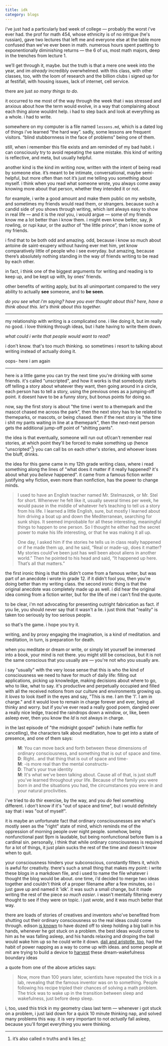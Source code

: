 ```yaml
---
title: idk
category: blogs
---
```


i’ve just had a particularly bad week of college — probably the worst i’ve ever had. 
the prof for math 454, whose ethnicity is of no intrigue (he's russian), gave two lectures that left me and everyone else at the table more confused than we've ever been in math.
numerous hours spent psetting to exponentionally diminishing returns — the 6 of us, most math majors, deep in the trenches from lecture 1.

we’ll get through it, maybe. but the truth is that a mere one week into the year, and im *already* incredibly overwhelmed. with this class, with other classes, too, with the loom of research and the billion clubs i signed up for at festifall, with housing issues, lack of internet, cell service. 

there are just _so many things to do._

it occurred to me most of the way through the week that i was stressed and anxious about how the term would evolve, in a way that complaining about each thing alone wouldnt help. 
i had to step back and look at everything as a whole. i had to write.

somewhere on my computer is a file named `lessons.md`, which is a dated log of things i’ve learned “the hard way”. sadly, some lessons are frequent visitors. “blind stubbornness in the face of problems” being one of them. 

still, when i remember this file exists and am reminded of my bad habit. i can consciously try to avoid repeating the same mistake. this kind of writing is reflective, and meta, but usually helpful.

another kind is the kind im writing now, written with the intent of being read by someone else. 
it’s meant to be intimate, conversational, maybe semi-helpful, but more often than not it’s just me telling you something about myself. i think when you read what someone wrote, you always come away knowing more about that person, whether they intended it or not.

for example, i write a good amount and make them public on my website, and sometimes my friends would read them, or strangers.
because such a candid side of you shows through writing, which isnt always easy to show in real life — and it is the *real* you, i would argue — some of my friends know me a lot better than i know them. 
i might even know better, say, jk rowling, or rupi kaur, or the author of “the little prince”, than i know some of my friends.

i find that to be both odd and amazing. 
odd, because i know so much about antoine de saint-exupery without having ever met him, yet know comparatively little of people who i see everyday. 
but amazing, because there’s absolutely nothing standing in the way of friends writing to be read by each other.

in fact, i think one of the biggest arguments for writing and reading is to keep up, and be kept up with, by ones’ friends.

other benefits of writing apply, but its all unimportant compared to the very ability to actually **see** someone, and to **be seen**.

_do you see what i'm saying? have you ever thought about this? here, have a think about this. let's think about this together._

---

my relationship with writing is a complicated one. 
i like doing it, but im really no good.
i love thinking through ideas, but i hate having to write them down.

_what could i write that people would want to read?_

i don't know. that's too much thinking. so sometimes i resort to talking about writing instead of actually doing it. 

oops- here i am again

---

here is a little game you can try the next time you're drinking with some friends.
it's called "unscripted", and how it works is that somebody starts off telling a story about whatever they want, then going around in a circle, each person has to tell a story, using the previous ones as a jumping-off point.
it doesnt have to be a funny story, but bonus points for doing so.

now, say the first story is about "the time i went to a themepark and the mascot chased me across the park", then the next story has to be related to themeparks, or mascots, or being chased. 
then if the next story is "the time i shit my pants waiting in line at a themepark", then the next-next person gets the additional jump-off point of "shitting pants". 

the idea is that eventually, someone will run out of/can't remember real stories, at which point they'll be forced to make something up (hence "unscripted"[^1]) 
you can call bs on each other's stories, and whoever loses the bluff, drinks. 

the idea for this game came in my 12th grade writing class, where i read something along the lines of "what does it matter if it really happened? it's about what you _believe_ happened". 
it came from a famous fiction writer justifying why fiction, even more than nonfiction, has the power to change minds.

> I used to have an English teacher named Mr. Stelmaszek, or Mr. Stel for short. Whenever he felt like it, usually several times per week, he would pause in the middle of whatever he’s teaching to tell us a story from his life. I learned a little English, sure, but mostly I learned about him driving a boat up and down the Mediterranean, searching for sunk ships. 
> It seemed improbable for all these interesting, meaningful things to happen to one person. So I thought he either had the secret power to make his life interesting, or that he was making it all up.
> 
> One day, I asked him if the stories he tells us in class really happened or if he made them up, and he said, “Real or made-up, does it matter? My stories could’ve been just has well been about aliens in another world.” Then he pointed to his head and said, “It happened up here. That’s all that matters.”

the first ironic thing is that this didn't come from a famous writer, but was part of an anecdote i wrote in grade 12.
if it didn't fool you, then you're doing better than my writing class.
the second ironic thing is that the original anecdote was completely made up as well.
i did hear the original idea coming from a fiction writer, but for the life of me i can't find the quote. 

to be clear, i'm not advocating for presenting outright fabrication as fact. 
if you lie, you should never say that it wasn't a lie.
i just think that "reality" is taken too seriously by too serious people. 

so that's the game. i hope you try it.


writing, and by proxy engaging the imagination, is a kind of meditation. 
and meditation, in turn, is preparation for death.

when you meditate or dream or write, or simply let yourself be immersed into a book, your mind is not there.
you might still be conscious, but it is not the same conscious that you usually are — you're not who you usually are.

i say "usually" with the very loose sense that this is who the kind of consciousness we need to have for much of daily life: filling out applications, picking up knowledge, making decisions about where to go, who to like, what to say. 
it's productive and perpetually occupied and filled with all the received notions from our culture and environments growing up. 
it _loves_ to look itself in the eyes and say, "This is me. I am the 'I'. I am in charge."
and it would love to remain in charge forever and ever, being all thinky and worry.
but if you've ever read a really good poem, dangled over a really nice ledge, traced the raindrops down a window, or, like, been asleep ever, then you know the _Id_ is not always in charge.

in the last episode of "the midnight gospel" (which i hate netflix for cancelling), the characters talk about meditation, how to get into a state of presence, and one of them says:

> **M**: You can move back and forth between these dimensions of ordinary consciousness, and something that is out of space and time.  
> **D**: Right.. and that thing that is out of space and time-  
> **M**: -is more real than the mental constructs-  
> **D**: That's your true identity  
> **M**: It's what we've been talking about. Cause all of that, is just stuff you've learned throughout your life. Because of the family you were born in and the situations you had, the circumstances you were in and your natural proclivities. 

i've tried to do thir exercise, by the way, and you _do_ feel something different. 
i don't know if it's "out of space and time", but i would definitely say that i was "out of myself".

it is maybe an unfortunate fact that ordinary consciousnesses are what's mostly seen as the "right" state of mind,
which reminds me of the oppression of morning people over night people. 
somehow, being nonfunctional past 9pm is laudable, but being nonfunctional before 9am is a cardinal sin.
personally, i think that while ordinary consciousness is required for a lot of things, it just plain sucks the rest of the time and doesn't know when to quit.

your consciousness hinders your subconscious, constantly filters it, which is awful for creativity. 
there's such a small thing that makes my point: i write these blogs in a markdown file, and i used to name the file whatever i thought the blog would be about. 
one time, i'd decided to merge two ideas together and couldn't think of a proper filename after a few minutes, so i just gave up and named it 'idk'. 
it was such a small change, but it made writing the rest of the piece _so much easier_. 
i wasn't mentally filtering every thought to see if they were on topic. 
i just _wrote_, and it was much better that way.

there are loads of stories of creatives and inventors who've benefited from shutting out their ordinary consciousness so the real ideas could come through.
edison [is known](https://www.scientificamerican.com/article/thomas-edisons-naps-inspire-a-way-to-spark-your-own-creativity/) to have dozed off to sleep holding a big ball in his hands, whenever he got stuck on a problem. 
the best ideas would come to him as he was falling asleep, and his hands relaxing and droping the ball would wake him up so he could write it down.
[dali and aristotle, too](https://www.theguardian.com/lifeandstyle/2021/aug/27/from-aristotle-to-einstein-a-brief-history-of-power-nappers#:~:text=Salvador%20Dalí%2C%20in%20his%2050,ensuing%20clang%20ensures%20instant%20revival), had the habit of power napping as a way to come up with ideas.
and some people at mit are trying to build a device to [harvest](https://www.media.mit.edu/projects/sleep-creativity/overview/#faq-how-does-dormio-work) these dream-wakefulness boundary ideas

a quote from one of the above articles says:
> Now, more than 100 years later, scientists have repeated the trick in a lab, revealing that the famous inventor was on to something. People following his recipe tripled their chances of solving a math problem. The trick was to wake up in the transition between sleep and wakefulness, just before deep sleep.

i, too, used this trick in my geometry class last term — whenever i got stuck on a problem, i just laid down for a quick 10 minute thinking nap, and solved many problems this way. 
it is very important to not _actually_ fall asleep, because you'll forget everything you were thinking.









[^1]: it’s also called n truths and k lies.
